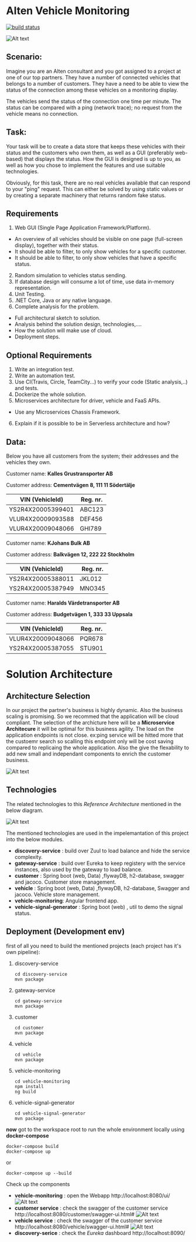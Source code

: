 # Alten Vehicle Monitoring

[![build status](https://travis-ci.org/muhammad-hamed/Alten-vehicle-monitoring.svg?branch=master "build status")](https://travis-ci.org/muhammad-hamed/Alten-vehicle-monitoring "build status")



![Alt text](images/overview.png?raw=true "Angular app")


## Scenario:
Imagine you are an Alten consultant and you got assigned to a project at one of our top partners.
They have a number of connected vehicles that belongs to a number of customers.
They have a need to be able to view the status of the connection among these vehicles on a monitoring display.

The vehicles send the status of the connection one time per minute.
The status can be compared with a ping (network trace); no request from the vehicle means no connection.

## Task:
Your task will be to create a data store that keeps these vehicles with their status and the customers who own them, as well as a GUI (preferably web-based) that displays the status.
How the GUI is designed is up to you, as well as how you chose to implement the features and use suitable technologies.

Obviously, for this task, there are no real vehicles available that can respond to your "ping" request.
This can either be solved by using static values or ​​by creating a separate machinery that returns random fake status.

## Requirements
1. Web GUI (Single Page Application Framework/Platform).
 - An overview of all vehicles should be visible on one page (full-screen display), together with their status.
 - It should be able to filter, to only show vehicles for a specific customer.
 - It should be able to filter, to only show vehicles that have a specific status.
2. Random simulation to vehicles status sending.
3. If database design will consume a lot of time, use data in-memory representation.
4. Unit Testing.
5. .NET Core, Java or any native language.
6. Complete analysis for the problem.
 - Full architectural sketch to solution.
 - Analysis behind the solution design, technologies,....
 - How the solution will make use of cloud.
 - Deployment steps.

## Optional Requirements
1. Write an integration test.
2. Write an automation test.
3. Use CI(Travis, Circle, TeamCity...) to verify your code (Static analysis,..) and tests.
4. Dockerize the whole solution.
5. Microservices architecture for driver, vehicle and FaaS APIs.
 - Use any Microservices Chassis Framework.
6. Explain if it is possible to be in Serverless architecture and how?

## Data:
Below you have all customers from the system; their addresses and the vehicles they own.


 Customer name: **Kalles Grustransporter AB**
 
 Customer address: **Cementvägen 8, 111 11 Södertälje**
 
 |  VIN (VehicleId)    |   Reg. nr.   | 
 | --- | --- |
 |  YS2R4X20005399401  |   ABC123       | 
 |  VLUR4X20009093588  |   DEF456       | 
 |  VLUR4X20009048066   |  GHI789       | 

 Customer name: **KJohans Bulk AB** 
 
 Customer address: **Balkvägen 12, 222 22 Stockholm**
 
 |  VIN (VehicleId)   |    Reg. nr.     | 
 | --- | --- |
 |  YS2R4X20005388011  |   JKL012       | 
 |  YS2R4X20005387949  |   MNO345       | 

 Customer name: **Haralds Värdetransporter AB**
 
 Customer address: **Budgetvägen 1, 333 33 Uppsala** 
 
 | VIN (VehicleId)   |    Reg. nr. | 
 | --- | --- |
 |  VLUR4X20009048066  |   PQR678       | 
 |  YS2R4X20005387055  |  STU901       | 


# Solution Architecture

## Architecture Selection

In our project the partner's business is highly dynamic. Also the business scaling is promising. So we recommed that 
the application will be cloud compliant. The selection of the archicture here will be a **Microservice Architecure** it
will be optimal for this business agility. The load on the application endpoints is not close. ex:ping service will be 
hitted more that the custoemr search so scalling this endpoint only will be cost saving compared to replicaing the whole application. 
Also the give the flexability to add new small and independant components to enrich the customer business.

![Alt text](images/reference-architecture.png?raw=true "Micoservice architecture")

## Technologies

The related technologies to this *Reference Architecture* mentioned in the below diagram. 

![Alt text](images/reference-architecture-tech.png?raw=true "Micoservice architecture technologies")


The mentioned technologies are used in the impelemantation of this project into the below modules.
- **discovery-service** : build over Zuul to load balance and hide the service complexity.
- **gateway-service** : build over Eureka to keep registery with the service instances, also used by the gateway to load balance.
- **customer** : Spring boot (web, Data) ,flywayDB, h2-database, swagger and jacoco. Customer store management.
- **vehicle** : Spring boot (web, Data) ,flywayDB, h2-database, Swagger and jacoco. Vehicle store management.
- **vehicle-monitoring**: Angular frontend app.
- **vehicle-signal-generator** : Spring boot (web) , util to demo the signal status.


## Deployment (Development env)

first of all you need to build the mentioned projects (each project has it's own pipeline):

1. discovery-service
   ```shell
   cd discovery-service
   mvn package
   ```
2. gateway-service
   ```shell
   cd gateway-service
   mvn package
   ```
3. customer
   ```shell
   cd customer
   mvn package
   ```
4. vehicle
   ```shell
   cd vehicle
   mvn package
   ```
5. vehicle-monitoring
   ```shell
   cd vehicle-monitoring
   npm install
   ng build
   ```
6. vehicle-signal-generator
   ```shell
   cd vehicle-signal-generator
   mvn package
   ```
   
 **now** got to the workspace root to run the whole environment locally using **docker-compose**
 ```shell
 docker-compose build
 docker-compose up
 ```
 or 
 
 ```shell
 docker-compose up --build
 ```
 
 Check up the components
 
  - **vehicle-monitoring** : open the Webapp http://localhost:8080/ui/
    ![Alt text](images/overview.png?raw=true "Angular app")
 - **customer service** : check the swagger of the customer service  http://localhost:8080/customer/swagger-ui.html#
   ![Alt text](images/customer-swagger.png?raw=true "Customer's API swagger")
 - **vehicle service** : check the swagger of the customer service  http://localhost:8080/vehicle/swagger-ui.html#
   ![Alt text](images/vehicle-swagger.png?raw=true "Customer's API swagger")
 - **discovery-serice** : check the *Eureka* dashboard http://localhost:8090/



 
 
 
 










